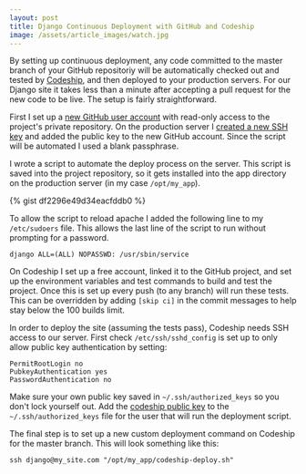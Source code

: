 ```yaml
---
layout: post
title: Django Continuous Deployment with GitHub and Codeship
image: /assets/article_images/watch.jpg
---
```


By setting up continuous deployment, any code committed to the master branch of your GitHub repositoriy will be automatically checked out and tested by [Codeship](https://codeship.com), and then deployed to your production servers. For our Django site it takes less than a minute after accepting a pull request for the new code to be live. The setup is fairly straightforward.

First I set up a [new GitHub user account](https://developer.github.com/guides/managing-deploy-keys/#machine-users) with read-only access to the project's private repository. On the production server I [created a new SSH key](https://help.github.com/articles/generating-ssh-keys/) and added the public key to the new GitHub account. Since the script will be automated I used a blank passphrase.

I wrote a script to automate the deploy process on the server. This script is saved into the project repository, so it gets installed into the app directory on the production server (in my case `/opt/my_app`). 

{% gist df2296e49d34eacfddb0 %}

To allow the script to reload apache I added the following line to my `/etc/sudoers` file. This allows the last line of the script to run without prompting for a password.

    django ALL=(ALL) NOPASSWD: /usr/sbin/service

On Codeship I set up a free account, linked it to the GitHub project, and set up the environment variables and test commands to build and test the project. Once this is set up every push (to any branch) will run these tests. This can be overridden by adding `[skip ci]` in the commit messages to help stay below the 100 builds limit.

In order to deploy the site (assuming the tests pass), Codeship needs SSH access to our server. First check `/etc/ssh/sshd_config` is set up to only allow public key authentication by setting:

    PermitRootLogin no
    PubkeyAuthentication yes
    PasswordAuthentication no

Make sure your own public key saved in `~/.ssh/authorized_keys` so you don't lock yourself out. Add the [codeship public key](https://codeship.com/documentation/continuous-integration/where-can-i-find-the-ssh-public-key-for-my-project/) to the `~/.ssh/authorized_keys` file for the user that will run the deployment script.

The final step is to set up a new custom deployment command on Codeship for the master branch. This will look something like this:

    ssh django@my_site.com "/opt/my_app/codeship-deploy.sh"
